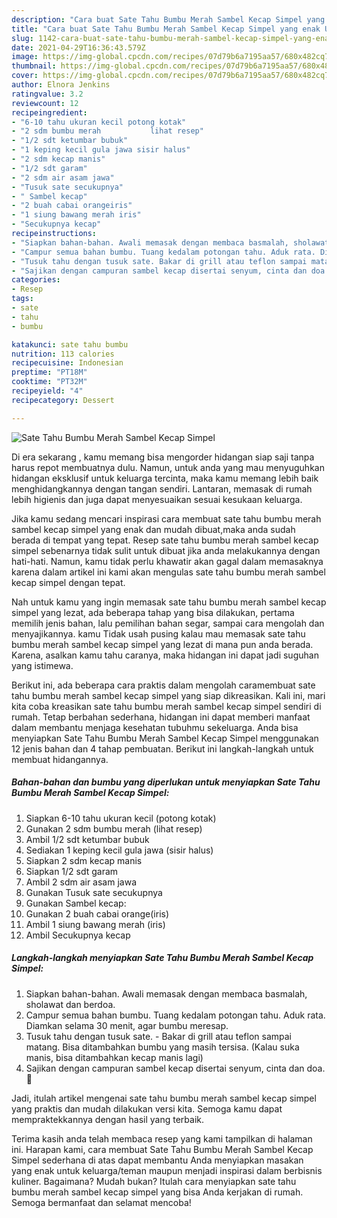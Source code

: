 ```yaml
---
description: "Cara buat Sate Tahu Bumbu Merah Sambel Kecap Simpel yang enak Untuk Jualan"
title: "Cara buat Sate Tahu Bumbu Merah Sambel Kecap Simpel yang enak Untuk Jualan"
slug: 1142-cara-buat-sate-tahu-bumbu-merah-sambel-kecap-simpel-yang-enak-untuk-jualan
date: 2021-04-29T16:36:43.579Z
image: https://img-global.cpcdn.com/recipes/07d79b6a7195aa57/680x482cq70/sate-tahu-bumbu-merah-sambel-kecap-simpel-foto-resep-utama.jpg
thumbnail: https://img-global.cpcdn.com/recipes/07d79b6a7195aa57/680x482cq70/sate-tahu-bumbu-merah-sambel-kecap-simpel-foto-resep-utama.jpg
cover: https://img-global.cpcdn.com/recipes/07d79b6a7195aa57/680x482cq70/sate-tahu-bumbu-merah-sambel-kecap-simpel-foto-resep-utama.jpg
author: Elnora Jenkins
ratingvalue: 3.2
reviewcount: 12
recipeingredient:
- "6-10 tahu ukuran kecil potong kotak"
- "2 sdm bumbu merah           lihat resep"
- "1/2 sdt ketumbar bubuk"
- "1 keping kecil gula jawa sisir halus"
- "2 sdm kecap manis"
- "1/2 sdt garam"
- "2 sdm air asam jawa"
- "Tusuk sate secukupnya"
- " Sambel kecap"
- "2 buah cabai orangeiris"
- "1 siung bawang merah iris"
- "Secukupnya kecap"
recipeinstructions:
- "Siapkan bahan-bahan. Awali memasak dengan membaca basmalah, sholawat dan berdoa."
- "Campur semua bahan bumbu. Tuang kedalam potongan tahu. Aduk rata. Diamkan selama 30 menit, agar bumbu meresap."
- "Tusuk tahu dengan tusuk sate. Bakar di grill atau teflon sampai matang. Bisa ditambahkan bumbu yang masih tersisa. (Kalau suka manis, bisa ditambahkan kecap manis lagi)"
- "Sajikan dengan campuran sambel kecap disertai senyum, cinta dan doa. 🖤"
categories:
- Resep
tags:
- sate
- tahu
- bumbu

katakunci: sate tahu bumbu 
nutrition: 113 calories
recipecuisine: Indonesian
preptime: "PT18M"
cooktime: "PT32M"
recipeyield: "4"
recipecategory: Dessert

---
```



![Sate Tahu Bumbu Merah Sambel Kecap Simpel](https://img-global.cpcdn.com/recipes/07d79b6a7195aa57/680x482cq70/sate-tahu-bumbu-merah-sambel-kecap-simpel-foto-resep-utama.jpg)

Di era  sekarang , kamu memang bisa mengorder hidangan siap saji tanpa harus repot membuatnya dulu. Namun, untuk anda yang mau menyuguhkan hidangan eksklusif untuk keluarga tercinta, maka kamu memang lebih baik menghidangkannya dengan tangan sendiri. Lantaran, memasak di rumah lebih higienis dan juga dapat menyesuaikan sesuai kesukaan keluarga.

Jika kamu sedang mencari inspirasi cara membuat sate tahu bumbu merah sambel kecap simpel yang enak dan mudah dibuat,maka anda sudah berada di tempat yang tepat. Resep sate tahu bumbu merah sambel kecap simpel  sebenarnya tidak sulit untuk dibuat jika anda melakukannya dengan hati-hati. Namun, kamu tidak perlu khawatir akan gagal dalam memasaknya 
karena dalam artikel ini kami akan mengulas sate tahu bumbu merah sambel kecap simpel dengan tepat.  



Nah untuk kamu yang ingin memasak sate tahu bumbu merah sambel kecap simpel yang lezat, ada beberapa tahap yang bisa dilakukan, pertama memilih jenis bahan, lalu pemilihan bahan segar, sampai cara mengolah dan menyajikannya. kamu Tidak usah pusing kalau mau memasak sate tahu bumbu merah sambel kecap simpel yang lezat di mana pun anda berada. Karena, asalkan kamu  tahu caranya, maka hidangan ini dapat jadi suguhan yang istimewa.

Berikut ini, ada beberapa cara praktis  dalam mengolah caramembuat sate tahu bumbu merah sambel kecap simpel yang siap dikreasikan. Kali ini, mari kita coba kreasikan sate tahu bumbu merah sambel kecap simpel sendiri di rumah. Tetap berbahan sederhana, hidangan ini dapat memberi manfaat dalam membantu menjaga kesehatan tubuhmu sekeluarga. Anda bisa menyiapkan Sate Tahu Bumbu Merah Sambel Kecap Simpel menggunakan 12 jenis bahan dan 4 tahap pembuatan. Berikut ini langkah-langkah untuk membuat hidangannya.

<!--inarticleads1-->

##### Bahan-bahan dan bumbu yang diperlukan untuk menyiapkan Sate Tahu Bumbu Merah Sambel Kecap Simpel:

1. Siapkan 6-10 tahu ukuran kecil (potong kotak)
1. Gunakan 2 sdm bumbu merah           (lihat resep)
1. Ambil 1/2 sdt ketumbar bubuk
1. Sediakan 1 keping kecil gula jawa (sisir halus)
1. Siapkan 2 sdm kecap manis
1. Siapkan 1/2 sdt garam
1. Ambil 2 sdm air asam jawa
1. Gunakan Tusuk sate secukupnya
1. Gunakan  Sambel kecap:
1. Gunakan 2 buah cabai orange(iris)
1. Ambil 1 siung bawang merah (iris)
1. Ambil Secukupnya kecap




<!--inarticleads2-->

##### Langkah-langkah menyiapkan Sate Tahu Bumbu Merah Sambel Kecap Simpel:

1. Siapkan bahan-bahan. Awali memasak dengan membaca basmalah, sholawat dan berdoa.
1. Campur semua bahan bumbu. Tuang kedalam potongan tahu. Aduk rata. Diamkan selama 30 menit, agar bumbu meresap.
1. Tusuk tahu dengan tusuk sate. - Bakar di grill atau teflon sampai matang. Bisa ditambahkan bumbu yang masih tersisa. (Kalau suka manis, bisa ditambahkan kecap manis lagi)
1. Sajikan dengan campuran sambel kecap disertai senyum, cinta dan doa. 🖤




Jadi, itulah artikel mengenai  sate tahu bumbu merah sambel kecap simpel  yang praktis dan mudah dilakukan versi kita. Semoga kamu dapat mempraktekkannya dengan hasil yang terbaik. 

Terima kasih anda telah membaca resep yang kami tampilkan di halaman ini. Harapan kami, cara membuat  Sate Tahu Bumbu Merah Sambel Kecap Simpel sederhana di atas dapat membantu Anda menyiapkan masakan yang enak untuk keluarga/teman maupun menjadi inspirasi dalam berbisnis kuliner. Bagaimana? Mudah bukan? Itulah cara menyiapkan sate tahu bumbu merah sambel kecap simpel yang bisa Anda kerjakan di rumah. Semoga bermanfaat dan selamat mencoba!


